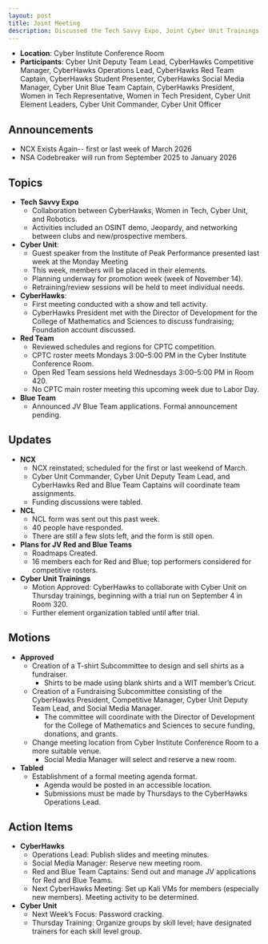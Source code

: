 ```yaml
---
layout: post
title: Joint Meeting
description: Discussed the Tech Savvy Expo, Joint Cyber Unit Trainings, Plans for upcoming CyberHawks and Cyber Unit Meetings, Competition Updates, Red and Blue Team JV structure, fundraising and tshirt subcomittees.
---
```

* **Location**: Cyber Institute Conference Room
* **Participants**: Cyber Unit Deputy Team Lead, CyberHawks Competitive Manager, CyberHawks Operations Lead, CyberHawks Red Team Captain, CyberHawks Student Presenter, CyberHawks Social Media Manager, Cyber Unit Blue Team Captain, CyberHawks President, Women in Tech Representative, Women in Tech President, Cyber Unit Element Leaders, Cyber Unit Commander, Cyber Unit Officer

## Announcements
* NCX Exists Again-- first or last week of March 2026
* NSA Codebreaker will run from September 2025 to January 2026

## Topics
- **Tech Savvy Expo**
    - Collaboration between CyberHawks, Women in Tech, Cyber Unit, and Robotics.
    - Activities included an OSINT demo, Jeopardy, and networking between clubs and new/prospective members.
- **Cyber Unit**:
    - Guest speaker from the Institute of Peak Performance presented last week at the Monday Meeting
    - This week, members will be placed in their elements.
    - Planning underway for promotion week (week of November 14).
    - Retraining/review sessions will be held to meet individual needs.
- **CyberHawks**:
    - First meeting conducted with a show and tell activity.
    - CyberHawks President met with the Director of Development for the College of Mathematics and Sciences to discuss fundraising; Foundation account discussed.
- **Red Team**
    - Reviewed schedules and regions for CPTC competition.
    - CPTC roster meets Mondays 3:00–5:00 PM in the Cyber Institute Conference Room.
    - Open Red Team sessions held Wednesdays 3:00–5:00 PM in Room 420.
    - No CPTC main roster meeting this upcoming week due to Labor Day.
- **Blue Team**
    - Announced JV Blue Team applications. Formal announcement pending.

## Updates
- **NCX**
    - NCX reinstated; scheduled for the first or last weekend of March.
    - Cyber Unit Commander, Cyber Unit Deputy Team Lead, and CyberHawks Red and Blue Team Captains will coordinate team assignments.
    - Funding discussions were tabled.
- **NCL**
    - NCL form was sent out this past week.
    - 40 people have responded.
    - There are still a few slots left, and the form is still open.
- **Plans for JV Red and Blue Teams**
    - Roadmaps Created.
    - 16 members each for Red and Blue; top performers considered for competitive rosters.
- **Cyber Unit Trainings**
    - Motion Approved: CyberHawks to collaborate with Cyber Unit on Thursday trainings, beginning with a trial run on September 4 in Room 320.
    - Further element organization tabled until after trial.

## Motions
- **Approved**
  - Creation of a T-shirt Subcommittee to design and sell shirts as a fundraiser.
    - Shirts to be made using blank shirts and a WIT member’s Cricut.
  - Creation of a Fundraising Subcommittee consisting of the CyberHawks President, Competitive Manager, Cyber Unit Deputy Team Lead, and Social Media Manager.
    - The committee will coordinate with the Director of Development for the College of Mathematics and Sciences to secure funding, donations, and grants.
  - Change meeting location from Cyber Institute Conference Room to a more suitable venue.
    - Social Media Manager will select and reserve a new room.
- **Tabled**
  - Establishment of a formal meeting agenda format.
    - Agenda would be posted in an accessible location.
    - Submissions must be made by Thursdays to the CyberHawks Operations Lead.

## Action Items
- **CyberHawks**
  - Operations Lead: Publish slides and meeting minutes.
  - Social Media Manager: Reserve new meeting room.
  - Red and Blue Team Captains: Send out and manage JV applications for Red and Blue Teams.
  - Next CyberHawks Meeting: Set up Kali VMs for members (especially new members). Meeting activity to be determined.
- **Cyber Unit**
  - Next Week’s Focus: Password cracking.
  - Thursday Training: Organize groups by skill level; have designated trainers for each skill level group.
